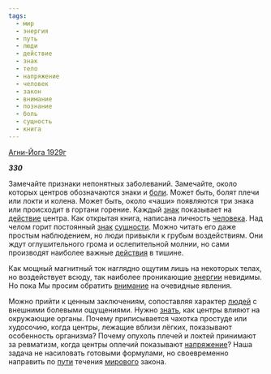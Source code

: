 ```yaml
---
tags:
  - мир
  - энергия
  - путь
  - люди
  - действие
  - знак
  - тело
  - напряжение
  - человек
  - закон
  - внимание
  - познание
  - боль
  - сущность
  - книга
---
```

[Агни-Йога 1929г](https://127.0.0.1:4002/agni/1929)

___330___

Замечайте признаки непонятных заболеваний. Замечайте, около которых центров обозначаются знаки и [боли](../../../tags/#боль). Может быть, болят плечи или локти и колена. Может быть, около «чаши» появляются три знака или происходит в гортани горение. Каждый [знак](../../../tags/#знак) показывает на [действие](../../../tags/#действие) центра. Как открытая книга, написана личность [человека](../../../tags/#человек). Над челом горит постоянный [знак](../../../tags/#знак) [сущности](../../../tags/#сущность). Можно читать его даже простым наблюдением, но люди привыкли к грубым воздействиям. Они ждут оглушительного грома и ослепительной молнии, но сами производят наиболее важные [действия](../../../tags/#действие) в тишине.   

Как мощный магнитный ток наглядно ощутим лишь на некоторых телах, но воздействует всюду, так наиболее проникающие [энергии](../../../tags/#энергия) невидимы. Но пока Мы просим обратить [внимание](../../../tags/#внимание) на очевидные явления.   

Можно прийти к ценным заключениям, сопоставляя характер [людей](../../../tags/#люди) с внешними болевыми ощущениями. Нужно [знать](../../../tags/#познание), как центры влияют на окружающие органы. Почему приписывается чахотка простуде или худосочию, когда центры, лежащие вблизи лёгких, показывают особенность организма? Почему опухоль плечей и локтей принимают за ревматизм, когда центры оплечий показывают [напряжение](../../../tags/#напряжение)? Наша задача не насиловать готовыми формулами, но своевременно направить по [пути](../../../tags/#путь) течения [мирового](../../../tags/#мир) закона.